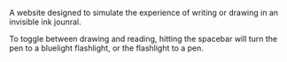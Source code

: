A website designed to simulate the experience of writing or drawing in an invisible ink jounral.

To toggle between drawing and reading, hitting the spacebar will turn the pen to a bluelight flashlight, or the flashlight to a pen.  
